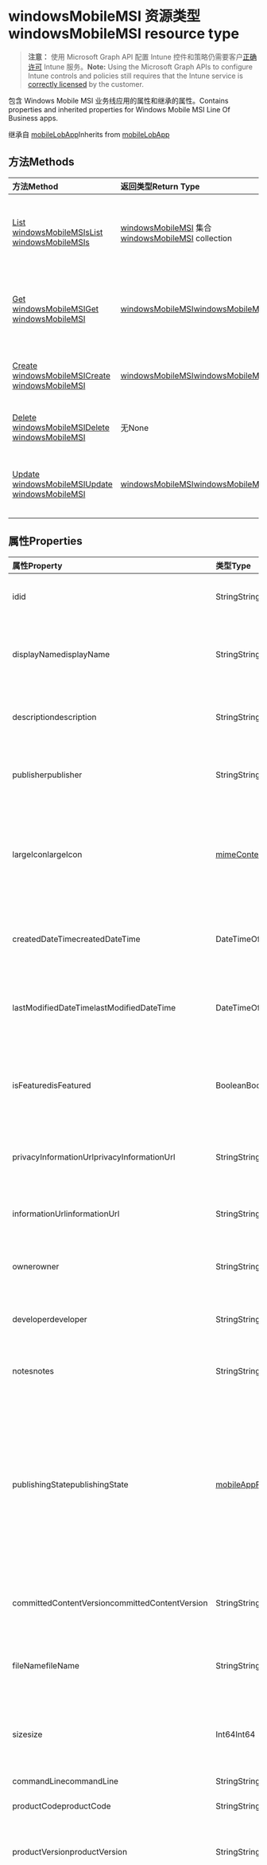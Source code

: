 # <a name="windowsmobilemsi-resource-type"></a><span data-ttu-id="e0ee3-101">windowsMobileMSI 资源类型</span><span class="sxs-lookup"><span data-stu-id="e0ee3-101">windowsMobileMSI resource type</span></span>

> <span data-ttu-id="e0ee3-102">**注意：** 使用 Microsoft Graph API 配置 Intune 控件和策略仍需要客户[正确许可](https://go.microsoft.com/fwlink/?linkid=839381) Intune 服务。</span><span class="sxs-lookup"><span data-stu-id="e0ee3-102">**Note:** Using the Microsoft Graph APIs to configure Intune controls and policies still requires that the Intune service is [correctly licensed](https://go.microsoft.com/fwlink/?linkid=839381) by the customer.</span></span>

<span data-ttu-id="e0ee3-103">包含 Windows Mobile MSI 业务线应用的属性和继承的属性。</span><span class="sxs-lookup"><span data-stu-id="e0ee3-103">Contains properties and inherited properties for Windows Mobile MSI Line Of Business apps.</span></span>

<span data-ttu-id="e0ee3-104">继承自 [mobileLobApp](../resources/intune_apps_mobilelobapp.md)</span><span class="sxs-lookup"><span data-stu-id="e0ee3-104">Inherits from [mobileLobApp](../resources/intune_apps_mobilelobapp.md)</span></span>

## <a name="methods"></a><span data-ttu-id="e0ee3-105">方法</span><span class="sxs-lookup"><span data-stu-id="e0ee3-105">Methods</span></span>
|<span data-ttu-id="e0ee3-106">方法</span><span class="sxs-lookup"><span data-stu-id="e0ee3-106">Method</span></span>|<span data-ttu-id="e0ee3-107">返回类型</span><span class="sxs-lookup"><span data-stu-id="e0ee3-107">Return Type</span></span>|<span data-ttu-id="e0ee3-108">说明</span><span class="sxs-lookup"><span data-stu-id="e0ee3-108">Description</span></span>|
|:---|:---|:---|
|[<span data-ttu-id="e0ee3-109">List windowsMobileMSIs</span><span class="sxs-lookup"><span data-stu-id="e0ee3-109">List windowsMobileMSIs</span></span>](../api/intune_apps_windowsmobilemsi_list.md)|<span data-ttu-id="e0ee3-110">[windowsMobileMSI](../resources/intune_apps_windowsmobilemsi.md) 集合</span><span class="sxs-lookup"><span data-stu-id="e0ee3-110">[windowsMobileMSI](../resources/intune_apps_windowsmobilemsi.md) collection</span></span>|<span data-ttu-id="e0ee3-111">列出 [windowsMobileMSI](../resources/intune_apps_windowsmobilemsi.md) 对象的属性和关系。</span><span class="sxs-lookup"><span data-stu-id="e0ee3-111">List properties and relationships of the [windowsMobileMSI](../resources/intune_apps_windowsmobilemsi.md) objects.</span></span>|
|[<span data-ttu-id="e0ee3-112">Get windowsMobileMSI</span><span class="sxs-lookup"><span data-stu-id="e0ee3-112">Get windowsMobileMSI</span></span>](../api/intune_apps_windowsmobilemsi_get.md)|[<span data-ttu-id="e0ee3-113">windowsMobileMSI</span><span class="sxs-lookup"><span data-stu-id="e0ee3-113">windowsMobileMSI</span></span>](../resources/intune_apps_windowsmobilemsi.md)|<span data-ttu-id="e0ee3-114">读取 [windowsMobileMSI](../resources/intune_apps_windowsmobilemsi.md) 对象的属性和关系。</span><span class="sxs-lookup"><span data-stu-id="e0ee3-114">Read properties and relationships of the [windowsMobileMSI](../resources/intune_apps_windowsmobilemsi.md) object.</span></span>|
|[<span data-ttu-id="e0ee3-115">Create windowsMobileMSI</span><span class="sxs-lookup"><span data-stu-id="e0ee3-115">Create windowsMobileMSI</span></span>](../api/intune_apps_windowsmobilemsi_create.md)|[<span data-ttu-id="e0ee3-116">windowsMobileMSI</span><span class="sxs-lookup"><span data-stu-id="e0ee3-116">windowsMobileMSI</span></span>](../resources/intune_apps_windowsmobilemsi.md)|<span data-ttu-id="e0ee3-117">创建新的 [windowsMobileMSI](../resources/intune_apps_windowsmobilemsi.md) 对象。</span><span class="sxs-lookup"><span data-stu-id="e0ee3-117">Create a new [windowsMobileMSI](../resources/intune_apps_windowsmobilemsi.md) object.</span></span>|
|[<span data-ttu-id="e0ee3-118">Delete windowsMobileMSI</span><span class="sxs-lookup"><span data-stu-id="e0ee3-118">Delete windowsMobileMSI</span></span>](../api/intune_apps_windowsmobilemsi_delete.md)|<span data-ttu-id="e0ee3-119">无</span><span class="sxs-lookup"><span data-stu-id="e0ee3-119">None</span></span>|<span data-ttu-id="e0ee3-120">删除 [windowsMobileMSI](../resources/intune_apps_windowsmobilemsi.md)。</span><span class="sxs-lookup"><span data-stu-id="e0ee3-120">Deletes a [windowsMobileMSI](../resources/intune_apps_windowsmobilemsi.md).</span></span>|
|[<span data-ttu-id="e0ee3-121">Update windowsMobileMSI</span><span class="sxs-lookup"><span data-stu-id="e0ee3-121">Update windowsMobileMSI</span></span>](../api/intune_apps_windowsmobilemsi_update.md)|[<span data-ttu-id="e0ee3-122">windowsMobileMSI</span><span class="sxs-lookup"><span data-stu-id="e0ee3-122">windowsMobileMSI</span></span>](../resources/intune_apps_windowsmobilemsi.md)|<span data-ttu-id="e0ee3-123">更新 [windowsMobileMSI](../resources/intune_apps_windowsmobilemsi.md) 对象的属性。</span><span class="sxs-lookup"><span data-stu-id="e0ee3-123">Update the properties of a [windowsMobileMSI](../resources/intune_apps_windowsmobilemsi.md) object.</span></span>|

## <a name="properties"></a><span data-ttu-id="e0ee3-124">属性</span><span class="sxs-lookup"><span data-stu-id="e0ee3-124">Properties</span></span>
|<span data-ttu-id="e0ee3-125">属性</span><span class="sxs-lookup"><span data-stu-id="e0ee3-125">Property</span></span>|<span data-ttu-id="e0ee3-126">类型</span><span class="sxs-lookup"><span data-stu-id="e0ee3-126">Type</span></span>|<span data-ttu-id="e0ee3-127">说明</span><span class="sxs-lookup"><span data-stu-id="e0ee3-127">Description</span></span>|
|:---|:---|:---|
|<span data-ttu-id="e0ee3-128">id</span><span class="sxs-lookup"><span data-stu-id="e0ee3-128">id</span></span>|<span data-ttu-id="e0ee3-129">String</span><span class="sxs-lookup"><span data-stu-id="e0ee3-129">String</span></span>|<span data-ttu-id="e0ee3-130">实体的键。</span><span class="sxs-lookup"><span data-stu-id="e0ee3-130">Key of the entity.</span></span> <span data-ttu-id="e0ee3-131">继承自 [mobileApp](../resources/intune_apps_mobileapp.md)</span><span class="sxs-lookup"><span data-stu-id="e0ee3-131">Inherited from [mobileApp](../resources/intune_apps_mobileapp.md)</span></span>|
|<span data-ttu-id="e0ee3-132">displayName</span><span class="sxs-lookup"><span data-stu-id="e0ee3-132">displayName</span></span>|<span data-ttu-id="e0ee3-133">String</span><span class="sxs-lookup"><span data-stu-id="e0ee3-133">String</span></span>|<span data-ttu-id="e0ee3-134">管理员提供或导入的应用标题。</span><span class="sxs-lookup"><span data-stu-id="e0ee3-134">The admin provided or imported title of the app.</span></span> <span data-ttu-id="e0ee3-135">继承自 [mobileApp](../resources/intune_apps_mobileapp.md)</span><span class="sxs-lookup"><span data-stu-id="e0ee3-135">Inherited from [mobileApp](../resources/intune_apps_mobileapp.md)</span></span>|
|<span data-ttu-id="e0ee3-136">description</span><span class="sxs-lookup"><span data-stu-id="e0ee3-136">description</span></span>|<span data-ttu-id="e0ee3-137">String</span><span class="sxs-lookup"><span data-stu-id="e0ee3-137">String</span></span>|<span data-ttu-id="e0ee3-138">应用的说明。</span><span class="sxs-lookup"><span data-stu-id="e0ee3-138">The description of the app.</span></span> <span data-ttu-id="e0ee3-139">继承自 [mobileApp](../resources/intune_apps_mobileapp.md)</span><span class="sxs-lookup"><span data-stu-id="e0ee3-139">Inherited from [mobileApp](../resources/intune_apps_mobileapp.md)</span></span>|
|<span data-ttu-id="e0ee3-140">publisher</span><span class="sxs-lookup"><span data-stu-id="e0ee3-140">publisher</span></span>|<span data-ttu-id="e0ee3-141">String</span><span class="sxs-lookup"><span data-stu-id="e0ee3-141">String</span></span>|<span data-ttu-id="e0ee3-142">应用的发布者。</span><span class="sxs-lookup"><span data-stu-id="e0ee3-142">The publisher of the app.</span></span> <span data-ttu-id="e0ee3-143">继承自 [mobileApp](../resources/intune_apps_mobileapp.md)</span><span class="sxs-lookup"><span data-stu-id="e0ee3-143">Inherited from [mobileApp](../resources/intune_apps_mobileapp.md)</span></span>|
|<span data-ttu-id="e0ee3-144">largeIcon</span><span class="sxs-lookup"><span data-stu-id="e0ee3-144">largeIcon</span></span>|[<span data-ttu-id="e0ee3-145">mimeContent</span><span class="sxs-lookup"><span data-stu-id="e0ee3-145">mimeContent</span></span>](../resources/intune_shared_mimecontent.md)|<span data-ttu-id="e0ee3-146">要显示在应用详细信息中并用于图标上传的大图标。</span><span class="sxs-lookup"><span data-stu-id="e0ee3-146">The large icon, to be displayed in the app details and used for upload of the icon.</span></span> <span data-ttu-id="e0ee3-147">继承自 [mobileApp](../resources/intune_apps_mobileapp.md)</span><span class="sxs-lookup"><span data-stu-id="e0ee3-147">Inherited from [mobileApp](../resources/intune_apps_mobileapp.md)</span></span>|
|<span data-ttu-id="e0ee3-148">createdDateTime</span><span class="sxs-lookup"><span data-stu-id="e0ee3-148">createdDateTime</span></span>|<span data-ttu-id="e0ee3-149">DateTimeOffset</span><span class="sxs-lookup"><span data-stu-id="e0ee3-149">DateTimeOffset</span></span>|<span data-ttu-id="e0ee3-150">创建应用的日期和时间。</span><span class="sxs-lookup"><span data-stu-id="e0ee3-150">The date and time the app was created.</span></span> <span data-ttu-id="e0ee3-151">继承自 [mobileApp](../resources/intune_apps_mobileapp.md)</span><span class="sxs-lookup"><span data-stu-id="e0ee3-151">Inherited from [mobileApp](../resources/intune_apps_mobileapp.md)</span></span>|
|<span data-ttu-id="e0ee3-152">lastModifiedDateTime</span><span class="sxs-lookup"><span data-stu-id="e0ee3-152">lastModifiedDateTime</span></span>|<span data-ttu-id="e0ee3-153">DateTimeOffset</span><span class="sxs-lookup"><span data-stu-id="e0ee3-153">DateTimeOffset</span></span>|<span data-ttu-id="e0ee3-154">上次修改应用的日期和时间。</span><span class="sxs-lookup"><span data-stu-id="e0ee3-154">The date and time the app was last modified.</span></span> <span data-ttu-id="e0ee3-155">继承自 [mobileApp](../resources/intune_apps_mobileapp.md)</span><span class="sxs-lookup"><span data-stu-id="e0ee3-155">Inherited from [mobileApp](../resources/intune_apps_mobileapp.md)</span></span>|
|<span data-ttu-id="e0ee3-156">isFeatured</span><span class="sxs-lookup"><span data-stu-id="e0ee3-156">isFeatured</span></span>|<span data-ttu-id="e0ee3-157">Boolean</span><span class="sxs-lookup"><span data-stu-id="e0ee3-157">Boolean</span></span>|<span data-ttu-id="e0ee3-158">指示应用是否被管理员标记为特色的值 继承自 [mobileApp](../resources/intune_apps_mobileapp.md)</span><span class="sxs-lookup"><span data-stu-id="e0ee3-158">The value indicating whether the app is marked as featured by the admin. Inherited from [mobileApp](../resources/intune_apps_mobileapp.md)</span></span>|
|<span data-ttu-id="e0ee3-159">privacyInformationUrl</span><span class="sxs-lookup"><span data-stu-id="e0ee3-159">privacyInformationUrl</span></span>|<span data-ttu-id="e0ee3-160">String</span><span class="sxs-lookup"><span data-stu-id="e0ee3-160">String</span></span>|<span data-ttu-id="e0ee3-161">隐私声明 Url。</span><span class="sxs-lookup"><span data-stu-id="e0ee3-161">The privacy statement Url.</span></span> <span data-ttu-id="e0ee3-162">继承自 [mobileApp](../resources/intune_apps_mobileapp.md)</span><span class="sxs-lookup"><span data-stu-id="e0ee3-162">Inherited from [mobileApp](../resources/intune_apps_mobileapp.md)</span></span>|
|<span data-ttu-id="e0ee3-163">informationUrl</span><span class="sxs-lookup"><span data-stu-id="e0ee3-163">informationUrl</span></span>|<span data-ttu-id="e0ee3-164">String</span><span class="sxs-lookup"><span data-stu-id="e0ee3-164">String</span></span>|<span data-ttu-id="e0ee3-165">详细信息 Url。</span><span class="sxs-lookup"><span data-stu-id="e0ee3-165">The more information Url.</span></span> <span data-ttu-id="e0ee3-166">继承自 [mobileApp](../resources/intune_apps_mobileapp.md)</span><span class="sxs-lookup"><span data-stu-id="e0ee3-166">Inherited from [mobileApp](../resources/intune_apps_mobileapp.md)</span></span>|
|<span data-ttu-id="e0ee3-167">owner</span><span class="sxs-lookup"><span data-stu-id="e0ee3-167">owner</span></span>|<span data-ttu-id="e0ee3-168">String</span><span class="sxs-lookup"><span data-stu-id="e0ee3-168">String</span></span>|<span data-ttu-id="e0ee3-169">应用的所有者。</span><span class="sxs-lookup"><span data-stu-id="e0ee3-169">The owner of the app.</span></span> <span data-ttu-id="e0ee3-170">继承自 [mobileApp](../resources/intune_apps_mobileapp.md)</span><span class="sxs-lookup"><span data-stu-id="e0ee3-170">Inherited from [mobileApp](../resources/intune_apps_mobileapp.md)</span></span>|
|<span data-ttu-id="e0ee3-171">developer</span><span class="sxs-lookup"><span data-stu-id="e0ee3-171">developer</span></span>|<span data-ttu-id="e0ee3-172">String</span><span class="sxs-lookup"><span data-stu-id="e0ee3-172">String</span></span>|<span data-ttu-id="e0ee3-173">应用的开发者。</span><span class="sxs-lookup"><span data-stu-id="e0ee3-173">The developer of the app.</span></span> <span data-ttu-id="e0ee3-174">继承自 [mobileApp](../resources/intune_apps_mobileapp.md)</span><span class="sxs-lookup"><span data-stu-id="e0ee3-174">Inherited from [mobileApp](../resources/intune_apps_mobileapp.md)</span></span>|
|<span data-ttu-id="e0ee3-175">notes</span><span class="sxs-lookup"><span data-stu-id="e0ee3-175">notes</span></span>|<span data-ttu-id="e0ee3-176">String</span><span class="sxs-lookup"><span data-stu-id="e0ee3-176">String</span></span>|<span data-ttu-id="e0ee3-177">应用的备注。</span><span class="sxs-lookup"><span data-stu-id="e0ee3-177">Notes for the app.</span></span> <span data-ttu-id="e0ee3-178">继承自 [mobileApp](../resources/intune_apps_mobileapp.md)</span><span class="sxs-lookup"><span data-stu-id="e0ee3-178">Inherited from [mobileApp](../resources/intune_apps_mobileapp.md)</span></span>|
|<span data-ttu-id="e0ee3-179">publishingState</span><span class="sxs-lookup"><span data-stu-id="e0ee3-179">publishingState</span></span>|[<span data-ttu-id="e0ee3-180">mobileAppPublishingState</span><span class="sxs-lookup"><span data-stu-id="e0ee3-180">mobileAppPublishingState</span></span>](../resources/intune_apps_mobileapppublishingstate.md)|<span data-ttu-id="e0ee3-181">应用的发布状态。</span><span class="sxs-lookup"><span data-stu-id="e0ee3-181">The publishing state for the app.</span></span> <span data-ttu-id="e0ee3-182">除非应用已发布，否则无法分配应用。</span><span class="sxs-lookup"><span data-stu-id="e0ee3-182">The app cannot be assigned unless the app is published.</span></span> <span data-ttu-id="e0ee3-183">继承自[mobileApp](../resources/intune_apps_mobileapp.md)。</span><span class="sxs-lookup"><span data-stu-id="e0ee3-183">Inherited from [mobileApp](../resources/intune_apps_mobileapp.md).</span></span> <span data-ttu-id="e0ee3-184">可取值为：`notPublished`、`processing`、`published`。</span><span class="sxs-lookup"><span data-stu-id="e0ee3-184">Possible values are: `notPublished`, `processing`, `published`.</span></span>|
|<span data-ttu-id="e0ee3-185">committedContentVersion</span><span class="sxs-lookup"><span data-stu-id="e0ee3-185">committedContentVersion</span></span>|<span data-ttu-id="e0ee3-186">String</span><span class="sxs-lookup"><span data-stu-id="e0ee3-186">String</span></span>|<span data-ttu-id="e0ee3-187">内部提交的内容版本。</span><span class="sxs-lookup"><span data-stu-id="e0ee3-187">The internal committed content version.</span></span> <span data-ttu-id="e0ee3-188">继承自 [mobileLobApp](../resources/intune_apps_mobilelobapp.md)</span><span class="sxs-lookup"><span data-stu-id="e0ee3-188">Inherited from [mobileLobApp](../resources/intune_apps_mobilelobapp.md)</span></span>|
|<span data-ttu-id="e0ee3-189">fileName</span><span class="sxs-lookup"><span data-stu-id="e0ee3-189">fileName</span></span>|<span data-ttu-id="e0ee3-190">String</span><span class="sxs-lookup"><span data-stu-id="e0ee3-190">String</span></span>|<span data-ttu-id="e0ee3-191">主 Lob 应用程序文件的名称。</span><span class="sxs-lookup"><span data-stu-id="e0ee3-191">The name of the main Lob application file.</span></span> <span data-ttu-id="e0ee3-192">继承自 [mobileLobApp](../resources/intune_apps_mobilelobapp.md)</span><span class="sxs-lookup"><span data-stu-id="e0ee3-192">Inherited from [mobileLobApp](../resources/intune_apps_mobilelobapp.md)</span></span>|
|<span data-ttu-id="e0ee3-193">size</span><span class="sxs-lookup"><span data-stu-id="e0ee3-193">size</span></span>|<span data-ttu-id="e0ee3-194">Int64</span><span class="sxs-lookup"><span data-stu-id="e0ee3-194">Int64</span></span>|<span data-ttu-id="e0ee3-195">总大小，包括所有已上传文件。</span><span class="sxs-lookup"><span data-stu-id="e0ee3-195">The total size, including all uploaded files.</span></span> <span data-ttu-id="e0ee3-196">继承自 [mobileLobApp](../resources/intune_apps_mobilelobapp.md)</span><span class="sxs-lookup"><span data-stu-id="e0ee3-196">Inherited from [mobileLobApp](../resources/intune_apps_mobilelobapp.md)</span></span>|
|<span data-ttu-id="e0ee3-197">commandLine</span><span class="sxs-lookup"><span data-stu-id="e0ee3-197">commandLine</span></span>|<span data-ttu-id="e0ee3-198">String</span><span class="sxs-lookup"><span data-stu-id="e0ee3-198">String</span></span>|<span data-ttu-id="e0ee3-199">命令行。</span><span class="sxs-lookup"><span data-stu-id="e0ee3-199">The command line.</span></span>|
|<span data-ttu-id="e0ee3-200">productCode</span><span class="sxs-lookup"><span data-stu-id="e0ee3-200">productCode</span></span>|<span data-ttu-id="e0ee3-201">String</span><span class="sxs-lookup"><span data-stu-id="e0ee3-201">String</span></span>|<span data-ttu-id="e0ee3-202">产品代码。</span><span class="sxs-lookup"><span data-stu-id="e0ee3-202">The product code.</span></span>|
|<span data-ttu-id="e0ee3-203">productVersion</span><span class="sxs-lookup"><span data-stu-id="e0ee3-203">productVersion</span></span>|<span data-ttu-id="e0ee3-204">String</span><span class="sxs-lookup"><span data-stu-id="e0ee3-204">String</span></span>|<span data-ttu-id="e0ee3-205">Windows Mobile MSI 业务线 (LoB) 应用的产品版本。</span><span class="sxs-lookup"><span data-stu-id="e0ee3-205">The product version of Windows Mobile MSI Line of Business (LoB) app.</span></span>|
|<span data-ttu-id="e0ee3-206">ignoreVersionDetection</span><span class="sxs-lookup"><span data-stu-id="e0ee3-206">ignoreVersionDetection</span></span>|<span data-ttu-id="e0ee3-207">Boolean</span><span class="sxs-lookup"><span data-stu-id="e0ee3-207">Boolean</span></span>|<span data-ttu-id="e0ee3-208">控制应用的版本是否将用于检测安装在设备上的应用的布尔值。</span><span class="sxs-lookup"><span data-stu-id="e0ee3-208">A boolean to control whether the app's version will be used to detect the app after it is installed on a device.</span></span> <span data-ttu-id="e0ee3-209">对于使用自更新功能的 Windows Mobile MSI 业务线 (LoB) 应用，将此值设置为 true。</span><span class="sxs-lookup"><span data-stu-id="e0ee3-209">Set this to true for Windows Mobile MSI Line of Business (LoB) apps that use a self update feature.</span></span>|

## <a name="relationships"></a><span data-ttu-id="e0ee3-210">关系</span><span class="sxs-lookup"><span data-stu-id="e0ee3-210">Relationships</span></span>
|<span data-ttu-id="e0ee3-211">关系</span><span class="sxs-lookup"><span data-stu-id="e0ee3-211">Relationship</span></span>|<span data-ttu-id="e0ee3-212">类型</span><span class="sxs-lookup"><span data-stu-id="e0ee3-212">Type</span></span>|<span data-ttu-id="e0ee3-213">说明</span><span class="sxs-lookup"><span data-stu-id="e0ee3-213">Description</span></span>|
|:---|:---|:---|
|<span data-ttu-id="e0ee3-214">categories</span><span class="sxs-lookup"><span data-stu-id="e0ee3-214">categories</span></span>|<span data-ttu-id="e0ee3-215">[mobileAppCategory](../resources/intune_apps_mobileappcategory.md) 集合</span><span class="sxs-lookup"><span data-stu-id="e0ee3-215">[mobileAppCategory](../resources/intune_apps_mobileappcategory.md) collection</span></span>|<span data-ttu-id="e0ee3-216">此应用的类别列表。</span><span class="sxs-lookup"><span data-stu-id="e0ee3-216">The list of categories for this app.</span></span> <span data-ttu-id="e0ee3-217">继承自 [mobileApp](../resources/intune_apps_mobileapp.md)</span><span class="sxs-lookup"><span data-stu-id="e0ee3-217">Inherited from [mobileApp](../resources/intune_apps_mobileapp.md)</span></span>|
|<span data-ttu-id="e0ee3-218">assignments</span><span class="sxs-lookup"><span data-stu-id="e0ee3-218">assignments</span></span>|<span data-ttu-id="e0ee3-219">[mobileAppAssignment](../resources/intune_apps_mobileappassignment.md) 集合</span><span class="sxs-lookup"><span data-stu-id="e0ee3-219">[mobileAppAssignment](../resources/intune_apps_mobileappassignment.md) collection</span></span>|<span data-ttu-id="e0ee3-220">此移动应用的组分配的列表。</span><span class="sxs-lookup"><span data-stu-id="e0ee3-220">The list of group assignments for this mobile app.</span></span> <span data-ttu-id="e0ee3-221">继承自 [mobileApp](../resources/intune_apps_mobileapp.md)</span><span class="sxs-lookup"><span data-stu-id="e0ee3-221">Inherited from [mobileApp](../resources/intune_apps_mobileapp.md)</span></span>|
|<span data-ttu-id="e0ee3-222">contentVersions</span><span class="sxs-lookup"><span data-stu-id="e0ee3-222">contentVersions</span></span>|<span data-ttu-id="e0ee3-223">[mobileAppContent](../resources/intune_apps_mobileappcontent.md) 集合</span><span class="sxs-lookup"><span data-stu-id="e0ee3-223">[mobileAppContent](../resources/intune_apps_mobileappcontent.md) collection</span></span>|<span data-ttu-id="e0ee3-224">此应用的内容版本列表。</span><span class="sxs-lookup"><span data-stu-id="e0ee3-224">The list of content versions for this app.</span></span> <span data-ttu-id="e0ee3-225">继承自 [mobileLobApp](../resources/intune_apps_mobilelobapp.md)</span><span class="sxs-lookup"><span data-stu-id="e0ee3-225">Inherited from [mobileLobApp](../resources/intune_apps_mobilelobapp.md)</span></span>|

## <a name="json-representation"></a><span data-ttu-id="e0ee3-226">JSON 表示形式</span><span class="sxs-lookup"><span data-stu-id="e0ee3-226">JSON Representation</span></span>
<span data-ttu-id="e0ee3-227">下面是资源的 JSON 表示形式。</span><span class="sxs-lookup"><span data-stu-id="e0ee3-227">Here is a JSON representation of the resource.</span></span>
<!-- {
  "blockType": "resource",
  "keyProperty": "id",
  "@odata.type": "microsoft.graph.windowsMobileMSI"
}
-->
``` json
{
  "@odata.type": "#microsoft.graph.windowsMobileMSI",
  "id": "String (identifier)",
  "displayName": "String",
  "description": "String",
  "publisher": "String",
  "largeIcon": {
    "@odata.type": "microsoft.graph.mimeContent",
    "type": "String",
    "value": "binary"
  },
  "createdDateTime": "String (timestamp)",
  "lastModifiedDateTime": "String (timestamp)",
  "isFeatured": true,
  "privacyInformationUrl": "String",
  "informationUrl": "String",
  "owner": "String",
  "developer": "String",
  "notes": "String",
  "publishingState": "String",
  "committedContentVersion": "String",
  "fileName": "String",
  "size": 1024,
  "commandLine": "String",
  "productCode": "String",
  "productVersion": "String",
  "ignoreVersionDetection": true
}
```



